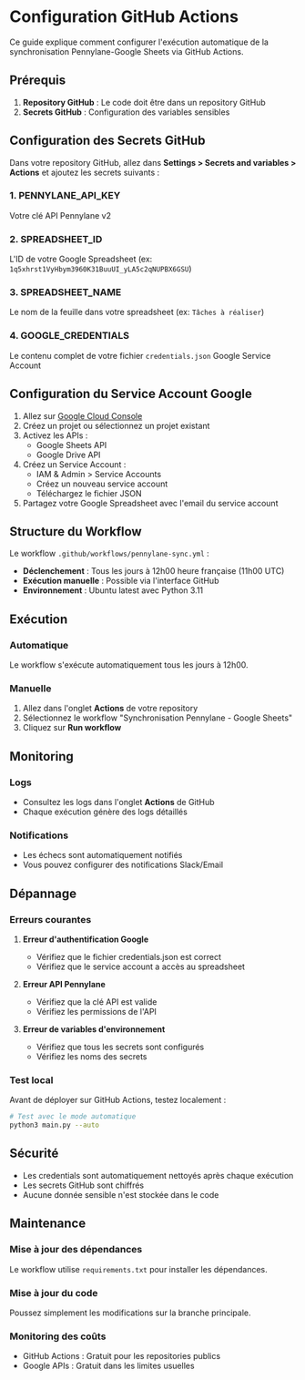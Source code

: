 # Configuration GitHub Actions

Ce guide explique comment configurer l'exécution automatique de la synchronisation Pennylane-Google Sheets via GitHub Actions.

## Prérequis

1. **Repository GitHub** : Le code doit être dans un repository GitHub
2. **Secrets GitHub** : Configuration des variables sensibles

## Configuration des Secrets GitHub

Dans votre repository GitHub, allez dans **Settings > Secrets and variables > Actions** et ajoutez les secrets suivants :

### 1. PENNYLANE_API_KEY
Votre clé API Pennylane v2

### 2. SPREADSHEET_ID
L'ID de votre Google Spreadsheet (ex: `1q5xhrst1VyHbym3960K31BuuUI_yLA5c2qNUPBX6GSU`)

### 3. SPREADSHEET_NAME
Le nom de la feuille dans votre spreadsheet (ex: `Tâches à réaliser`)

### 4. GOOGLE_CREDENTIALS
Le contenu complet de votre fichier `credentials.json` Google Service Account

## Configuration du Service Account Google

1. Allez sur [Google Cloud Console](https://console.cloud.google.com/)
2. Créez un projet ou sélectionnez un projet existant
3. Activez les APIs :
   - Google Sheets API
   - Google Drive API
4. Créez un Service Account :
   - IAM & Admin > Service Accounts
   - Créez un nouveau service account
   - Téléchargez le fichier JSON
5. Partagez votre Google Spreadsheet avec l'email du service account

## Structure du Workflow

Le workflow `.github/workflows/pennylane-sync.yml` :

- **Déclenchement** : Tous les jours à 12h00 heure française (11h00 UTC)
- **Exécution manuelle** : Possible via l'interface GitHub
- **Environnement** : Ubuntu latest avec Python 3.11

## Exécution

### Automatique
Le workflow s'exécute automatiquement tous les jours à 12h00.

### Manuelle
1. Allez dans l'onglet **Actions** de votre repository
2. Sélectionnez le workflow "Synchronisation Pennylane - Google Sheets"
3. Cliquez sur **Run workflow**

## Monitoring

### Logs
- Consultez les logs dans l'onglet **Actions** de GitHub
- Chaque exécution génère des logs détaillés

### Notifications
- Les échecs sont automatiquement notifiés
- Vous pouvez configurer des notifications Slack/Email

## Dépannage

### Erreurs courantes

1. **Erreur d'authentification Google**
   - Vérifiez que le fichier credentials.json est correct
   - Vérifiez que le service account a accès au spreadsheet

2. **Erreur API Pennylane**
   - Vérifiez que la clé API est valide
   - Vérifiez les permissions de l'API

3. **Erreur de variables d'environnement**
   - Vérifiez que tous les secrets sont configurés
   - Vérifiez les noms des secrets

### Test local

Avant de déployer sur GitHub Actions, testez localement :

```bash
# Test avec le mode automatique
python3 main.py --auto
```

## Sécurité

- Les credentials sont automatiquement nettoyés après chaque exécution
- Les secrets GitHub sont chiffrés
- Aucune donnée sensible n'est stockée dans le code

## Maintenance

### Mise à jour des dépendances
Le workflow utilise `requirements.txt` pour installer les dépendances.

### Mise à jour du code
Poussez simplement les modifications sur la branche principale.

### Monitoring des coûts
- GitHub Actions : Gratuit pour les repositories publics
- Google APIs : Gratuit dans les limites usuelles 